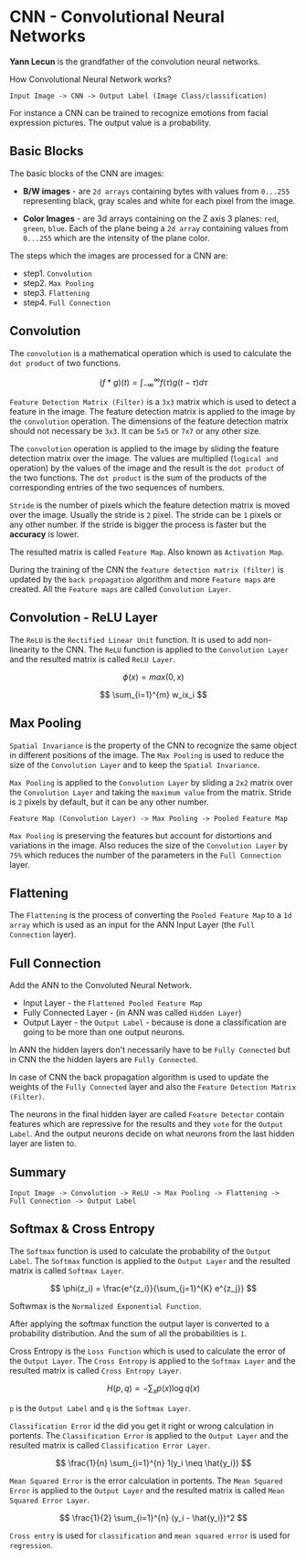 # CNN - Convolutional Neural Networks

**Yann Lecun** is the grandfather of the convolution neural networks.

How Convolutional Neural Network works?

```text
Input Image -> CNN -> Output Label (Image Class/classification)
```

For instance a CNN can be trained to recognize emotions from facial expression pictures. The output value is a probability.

## Basic Blocks

The basic blocks of the CNN are images:

- **B/W images** - are `2d arrays` containing bytes with values from `0...255` representing black, gray scales and white for each pixel from the image.

- **Color Images** - are 3d arrays containing on the Z axis 3 planes: `red`, `green`, `blue`. Each of the plane being a  `2d array` containing values from `0...255` which are the intensity of the plane color.

The steps which the images are processed for a CNN are:

- step1. `Convolution`
- step2. `Max Pooling`
- step3. `Flattening`
- step4. `Full Connection`

## Convolution

The `convolution` is a mathematical operation which is used to calculate the `dot product` of two functions.

$$ (f*g)(t) = \int_{-\infty}^{\infty} f(\tau)g(t-\tau) d\tau $$

`Feature Detection Matrix (Filter)` is a `3x3` matrix which is used to detect a feature in the image. The feature detection matrix is applied to the image by the `convolution` operation. The dimensions of the feature detection matrix should not necessary be `3x3`. It can be `5x5` or `7x7` or any other size.

The `convolution` operation is applied to the image by sliding the feature detection matrix over the image.
The values are multiplied (`logical and` operation) by the values of the image and the result is the `dot product` of the two functions. The `dot product` is the sum of the products of the corresponding entries of the two sequences of numbers.

`Stride` is the number of pixels which the feature detection matrix is moved over the image. Usually the stride is `2` pixel. The stride can be `1` pixels or any other number. If the stride is bigger the process is faster but the **accuracy** is lower.

The resulted matrix is called `Feature Map`. Also known as `Activation Map`.

During the training of the CNN the `feature detection matrix (filter)` is updated by the `back propagation` algorithm and more `Feature maps` are created.
All the `Feature maps` are called `Convolution Layer`.

## Convolution - ReLU Layer

The `ReLU` is the `Rectified Linear Unit` function. It is used to add non-linearity to the CNN. The `ReLU` function is applied to the `Convolution Layer` and the resulted matrix is called `ReLU Layer`.

$$ \phi(x) = max(0, x) $$

$$ \sum_{i=1}^{m} w_ix_i $$

## Max Pooling

`Spatial Invariance` is the property of the CNN to recognize the same object in different positions of the image. The `Max Pooling` is used to reduce the size of the `Convolution Layer` and to keep the `Spatial Invariance`.

`Max Pooling` is applied to the `Convolution Layer` by sliding a `2x2` matrix over the `Convolution Layer` and taking the `maximum value` from the matrix. Stride is `2` pixels by default, but it can be any other number.

```text
Feature Map (Convolution Layer) -> Max Pooling -> Pooled Feature Map
```

 `Max Pooling` is preserving the features but account for distortions and variations in the image. Also reduces the size of the `Convolution Layer` by `75%` which reduces the number of the parameters in the `Full Connection` layer.

## Flattening

The `Flattening` is the process of converting the `Pooled Feature Map` to a `1d array` which is used as an input for the ANN Input Layer (the `Full Connection` layer).

## Full Connection

Add the ANN to the Convoluted Neural Network.

- Input Layer - the `Flattened Pooled Feature Map`
- Fully Connected Layer - (in ANN was called `Hidden Layer`)
- Output Layer - the `Output Label` - because is done a classification are going to be more than one output neurons.

In ANN the hidden layers don't necessarily have to be `Fully Connected` but in CNN the the hidden layers are `Fully Connected`.

In case of CNN the back propagation algorithm is used to update the weights of the `Fully Connected` layer and also the `Feature Detection Matrix (Filter)`.

The neurons in the final hidden layer are called `Feature Detector` contain features which are repressive for the results and they `vote` for the `Output Label`. And the output neurons decide on what neurons from the last hidden layer are listen to.

## Summary

```text
Input Image -> Convolution -> ReLU -> Max Pooling -> Flattening -> Full Connection -> Output Label
```

## Softmax & Cross Entropy

The `Softmax` function is used to calculate the probability of the `Output Label`. The `Softmax` function is applied to the `Output Layer` and the resulted matrix is called `Softmax Layer`.

$$ \phi(z_i) = \frac{e^{z_i}}{\sum_{j=1}^{K} e^{z_j}} $$

Softwmax is the `Normalized Exponential Function`.

After applying the softmax function the output layer is converted to a probability distribution. And the sum of all the probabilities is `1`.

Cross Entropy is the `Loss Function` which is used to calculate the error of the `Output Layer`. The `Cross Entropy` is applied to the `Softmax Layer` and the resulted matrix is called `Cross Entropy Layer`.

$$ H(p, q) = - \sum_{x} p(x) \log q(x) $$

`p` is the `Output Label` and `q` is the `Softmax Layer`.

`Classification Error` id the did you get it right or wrong calculation in portents. The `Classification Error` is applied to the `Output Layer` and the resulted matrix is called `Classification Error Layer`.

$$ \frac{1}{n} \sum_{i=1}^{n} 1(y_i \neq \hat{y_i}) $$

`Mean Squared Error` is the error calculation in portents. The `Mean Squared Error` is applied to the `Output Layer` and the resulted matrix is called `Mean Squared Error Layer`.

$$ \frac{1}{2} \sum_{i=1}^{n} (y_i - \hat{y_i})^2 $$

`Cross entry` is used for `classification` and `mean squared error` is used for `regression`.
